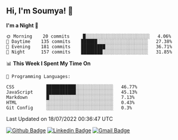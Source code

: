 ## Hi, I'm Soumya! 👋

<!--START_SECTION:waka-->
**I'm a Night 🦉** 

```text
🌞 Morning    20 commits     █░░░░░░░░░░░░░░░░░░░░░░░░   4.06% 
🌆 Daytime    135 commits    ██████░░░░░░░░░░░░░░░░░░░   27.38% 
🌃 Evening    181 commits    █████████░░░░░░░░░░░░░░░░   36.71% 
🌙 Night      157 commits    ████████░░░░░░░░░░░░░░░░░   31.85%

```


📊 **This Week I Spent My Time On** 

```text
💬 Programming Languages: 

CSS            ███████████░░░░░░░░░░░░░░   46.77% 
JavaScript     ███████████░░░░░░░░░░░░░░   45.13% 
Markdown       █░░░░░░░░░░░░░░░░░░░░░░░░   7.13% 
HTML           ░░░░░░░░░░░░░░░░░░░░░░░░░   0.43% 
Git Config     ░░░░░░░░░░░░░░░░░░░░░░░░░   0.3%
```


 Last Updated on 18/07/2022 00:36:47 UTC
<!--END_SECTION:waka-->

[![Github Badge](https://img.shields.io/badge/-rubyruins-grey?style=for-the-badge&logo=github&logoColor=white&link=https://github.com/rubyruins/)](https://www.github.com/rubyruins/) 
[![Linkedin Badge](https://img.shields.io/badge/-Soumya%20Parekh-0072b1?style=for-the-badge&logo=Linkedin&logoColor=white&link=https://www.linkedin.com/in/Soumya-Parekh/)](https://www.linkedin.com/in/Soumya-Parekh/) 
[![Gmail Badge](https://img.shields.io/badge/-soumyaparekh.me@gmail.com-c14438?style=for-the-badge&logo=Gmail&logoColor=white&link=mailto:soumyaparekh.me@gmail.com)](mailto:soumyaparekh.me@gmail.com) 
